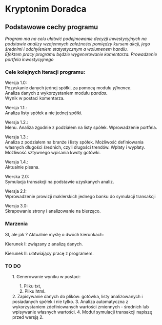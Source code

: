 # Kryptonim Doradca

## Podstawowe cechy programu
<i> Program ma na celu ułatwić podejmowanie decyzji inwestycyjnych na podstawie analizy wzajemnych zależności pomiędzy kursem akcji, jego średnimi i odchyleniem statystycznym a wolumenem handlu.</i><br>
<i> Efektem pracy programu będzie wygenerowanie komentarza.</i>
<i> Prowadzenie portfela inwestycyjnego</i>


### Cele kolejnych iteracji programu:
<p>Wersja 1.0:<br>
	Pozyskanie danych jednej spółki, za pomocą modułu <i>yfinance</i>.<br>
	Analiza danych z wykorzystaniem modułu <i>pandas</i>.<br>
	Wynik w postaci komentarza.
</p>
<p>Wersja 1.1.:<br>
	Analiza listy spółek a nie jednej spółki.
<p>Wersja 1.2.:<br>
	Menu.
	Analiza zgodnie z podziałem na listy spółek.
	Wprowadzenie portfela.
</p>
<p>Wersja 1.3.:<br>
	Analiza z podziałem na branże i listy spółek.
	Możliwość definiowania własnych długości średnich, czyli długości trendów.
	Wpłaty i wypłaty. Możliwość sztywnego wpisania kwoty gotówki.
</p>
<p>Wersja 1.4.:<br>
	Aktualnie pisana.
</p>
<p>Werska 2.0:<br>
	Symulacja transakcji na podstawie uzyskanych analiz.
</p>
<p>Wersja 2.1:<br>
	Wprowadzenie prowizji maklerskich jednego banku do symulacji transakcji
</p>
<p>Wersja 3.0:<br>
	Skrapowanie strony i analizowanie na bierząco.
</p>

### Marzenia
<p>SI, ale jak ? Aktualnie myślę o dwóch kierunkach:</p>
<p>Kierunek I: związany z analizą danych.</p>
<p>Kierunek II: ułatwiający pracę z programem.</p>

### TO DO
<p> <ul>1. Generowanie wyniku w postaci:<br><ul>1. Pliku txt,<br>2. Pliku html.<br></ul>
	2. Zapisywanie danych do plików: gotówka, listy analizowanych i posiadanych spółek i nie tylko.
	3. Analiza automatyczna z wykorzystaniem zdefiniowanych wartości zmiennych - średnich lub wpisywanie własnych wartości.
	4. Moduł symulacji transakcji napiszę przed wersją 2.
</ul>
</p>

